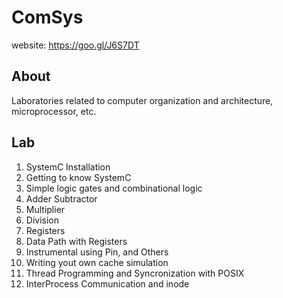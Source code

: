 # ComSys

website: https://goo.gl/J6S7DT

About
---
Laboratories related to computer organization and architecture, microprocessor, etc.

Lab
---
1. SystemC Installation
2. Getting to know SystemC
3. Simple logic gates and combinational logic
4. Adder Subtractor
5. Multiplier
6. Division
7. Registers
8. Data Path with Registers
9. Instrumental using Pin, and Others
10. Writing yout own cache simulation
11. Thread Programming and Syncronization with POSIX
12. InterProcess Communication and inode
